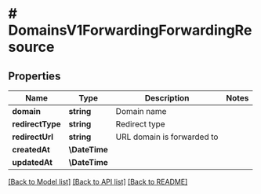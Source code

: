 # # DomainsV1ForwardingForwardingResource

## Properties

Name | Type | Description | Notes
------------ | ------------- | ------------- | -------------
**domain** | **string** | Domain name |
**redirectType** | **string** | Redirect type |
**redirectUrl** | **string** | URL domain is forwarded to |
**createdAt** | **\DateTime** |  |
**updatedAt** | **\DateTime** |  |

[[Back to Model list]](../../README.md#models) [[Back to API list]](../../README.md#endpoints) [[Back to README]](../../README.md)
